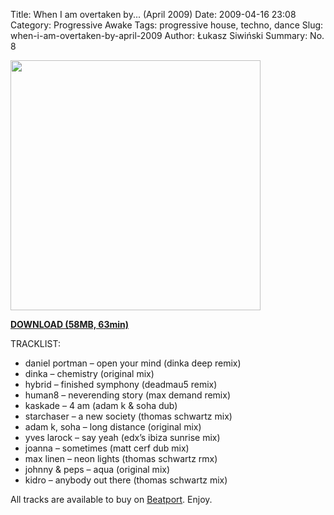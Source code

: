 Title: When I am overtaken by... (April 2009) 
Date: 2009-04-16 23:08
Category: Progressive Awake
Tags: progressive house, techno, dance
Slug: when-i-am-overtaken-by-april-2009
Author: Łukasz Siwiński
Summary: No. 8

<!-- ### IMAGE ### -->
<a href ="https://drive.google.com/uc?export=download&id=0B_4_ynm06YZIZF9ZMzhfcFc4NDA" 
    title="DOWNLOAD" target="_blank">
    <img width="400" src="https://drive.google.com/uc?export=download&id=0B1aIvu0NI6o4dmVNY2ZyVlh1WTA" />
</a>

<a href ="https://drive.google.com/file/d/0B_4_ynm06YZIZF9ZMzhfcFc4NDA/edit?usp=sharing" 
    title="Progressive Awake - When I am overtaken by (April 2009)" target="_blank">
**DOWNLOAD (58MB, 63min)**
</a>

TRACKLIST:  

* daniel portman – open your mind (dinka deep remix)
* dinka – chemistry (original mix)
* hybrid – finished symphony (deadmau5 remix)
* human8 – neverending story (max demand remix)
* kaskade – 4 am (adam k & soha dub)
* starchaser – a new society (thomas schwartz mix)
* adam k, soha – long distance (original mix)
* yves larock – say yeah (edx’s ibiza sunrise mix)
* joanna – sometimes (matt cerf dub mix)
* max linen – neon lights (thomas schwartz rmx)
* johnny & peps – aqua (original mix)
* kidro – anybody out there (thomas schwartz mix)

All tracks are available to buy on <a href="http://beatport.com" target="_blank">Beatport</a>.
Enjoy.